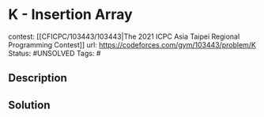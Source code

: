 # K - Insertion Array

contest: [[CFICPC/103443/103443|The 2021 ICPC Asia Taipei Regional Programming Contest]]
url: https://codeforces.com/gym/103443/problem/K
Status: #UNSOLVED
Tags: #

## Description

## Solution

